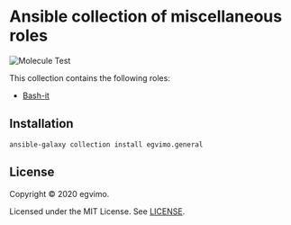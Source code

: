# Ansible collection of miscellaneous roles

![Molecule Test](https://github.com/egvimo/ansible-collection-general/workflows/Molecule%20Test/badge.svg)

This collection contains the following roles:

- [Bash-it](docs/bash_it.md)

## Installation

```shell
ansible-galaxy collection install egvimo.general
```

## License

Copyright © 2020 egvimo.

Licensed under the MIT License. See [LICENSE](LICENSE).
